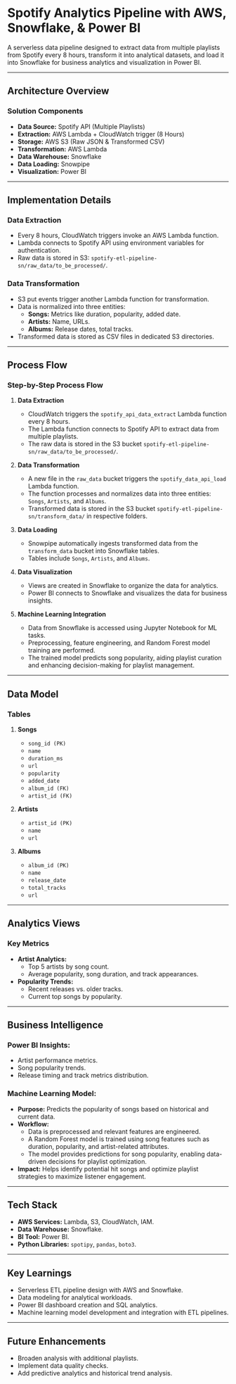 # Spotify Analytics Pipeline with AWS, Snowflake, & Power BI

A serverless data pipeline designed to extract data from multiple playlists from Spotify every 8 hours, transform it into analytical datasets, and load it into Snowflake for business analytics and visualization in Power BI.

---

## **Architecture Overview**
### **Solution Components**
- **Data Source:** Spotify API (Multiple Playlists)
- **Extraction:** AWS Lambda + CloudWatch trigger (8 Hours)
- **Storage:** AWS S3 (Raw JSON & Transformed CSV)
- **Transformation:** AWS Lambda
- **Data Warehouse:** Snowflake
- **Data Loading:** Snowpipe
- **Visualization:** Power BI

---

## **Implementation Details**

### **Data Extraction**
- Every 8 hours, CloudWatch triggers invoke an AWS Lambda function.
- Lambda connects to Spotify API using environment variables for authentication.
- Raw data is stored in S3: `spotify-etl-pipeline-sn/raw_data/to_be_processed/`.

### **Data Transformation**
- S3 put events trigger another Lambda function for transformation.
- Data is normalized into three entities:
    - **Songs:** Metrics like duration, popularity, added date.
    - **Artists:** Name, URLs.
    - **Albums:** Release dates, total tracks.
- Transformed data is stored as CSV files in dedicated S3 directories.

---

## **Process Flow**

### Step-by-Step Process Flow
1. **Data Extraction**
   - CloudWatch triggers the `spotify_api_data_extract` Lambda function every 8 hours.
   - The Lambda function connects to Spotify API to extract data from multiple playlists.
   - The raw data is stored in the S3 bucket `spotify-etl-pipeline-sn/raw_data/to_be_processed/`.

2. **Data Transformation**
   - A new file in the `raw_data` bucket triggers the `spotify_data_api_load` Lambda function.
   - The function processes and normalizes data into three entities: `Songs`, `Artists`, and `Albums`.
   - Transformed data is stored in the S3 bucket `spotify-etl-pipeline-sn/transform_data/` in respective folders.

3. **Data Loading**
   - Snowpipe automatically ingests transformed data from the `transform_data` bucket into Snowflake tables.
   - Tables include `Songs`, `Artists`, and `Albums`.

4. **Data Visualization**
   - Views are created in Snowflake to organize the data for analytics.
   - Power BI connects to Snowflake and visualizes the data for business insights.

5. **Machine Learning Integration**
   - Data from Snowflake is accessed using Jupyter Notebook for ML tasks.
   - Preprocessing, feature engineering, and Random Forest model training are performed.
   - The trained model predicts song popularity, aiding playlist curation and enhancing decision-making for playlist management.

---

## **Data Model**

### **Tables**
1. **Songs**
    - `song_id (PK)`
    - `name`
    - `duration_ms`
    - `url`
    - `popularity`
    - `added_date`
    - `album_id (FK)`
    - `artist_id (FK)`

2. **Artists**
    - `artist_id (PK)`
    - `name`
    - `url`

3. **Albums**
    - `album_id (PK)`
    - `name`
    - `release_date`
    - `total_tracks`
    - `url`

---

## **Analytics Views**
### Key Metrics
- **Artist Analytics:**
    - Top 5 artists by song count.
    - Average popularity, song duration, and track appearances.
- **Popularity Trends:**
    - Recent releases vs. older tracks.
    - Current top songs by popularity.

---

## **Business Intelligence**
### Power BI Insights:
- Artist performance metrics.
- Song popularity trends.
- Release timing and track metrics distribution.

### Machine Learning Model:
- **Purpose:** Predicts the popularity of songs based on historical and current data.
- **Workflow:**
    - Data is preprocessed and relevant features are engineered.
    - A Random Forest model is trained using song features such as duration, popularity, and artist-related attributes.
    - The model provides predictions for song popularity, enabling data-driven decisions for playlist optimization.
- **Impact:** Helps identify potential hit songs and optimize playlist strategies to maximize listener engagement.

---

## **Tech Stack**
- **AWS Services:** Lambda, S3, CloudWatch, IAM.
- **Data Warehouse:** Snowflake.
- **BI Tool:** Power BI.
- **Python Libraries:** `spotipy`, `pandas`, `boto3`.

---

## **Key Learnings**
- Serverless ETL pipeline design with AWS and Snowflake.
- Data modeling for analytical workloads.
- Power BI dashboard creation and SQL analytics.
- Machine learning model development and integration with ETL pipelines.

---

## **Future Enhancements**
- Broaden analysis with additional playlists.
- Implement data quality checks.
- Add predictive analytics and historical trend analysis.
